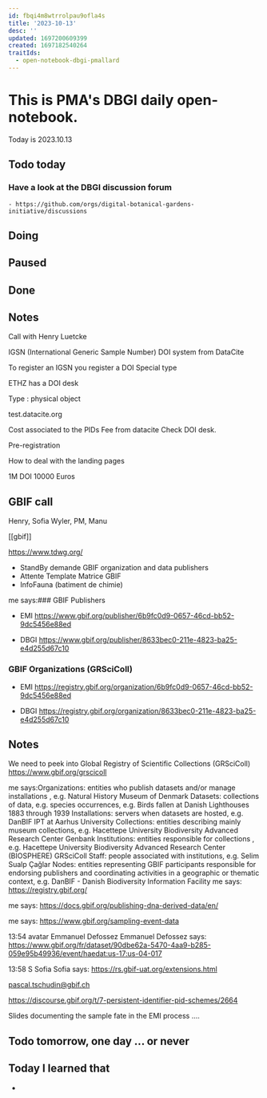 ```yaml
---
id: fbqi4m8wtrrolpau9ofla4s
title: '2023-10-13'
desc: ''
updated: 1697200609399
created: 1697182540264
traitIds:
  - open-notebook-dbgi-pmallard
---
```



# This is PMA's DBGI daily open-notebook.

Today is 2023.10.13

## Todo today

### Have a look at the DBGI discussion forum
    - https://github.com/orgs/digital-botanical-gardens-initiative/discussions
###
###

## Doing

## Paused

## Done

## Notes


Call with Henry Luetcke

IGSN (International Generic Sample Number)
DOI system from DataCite

To register an IGSN you register a DOI
Special type 

ETHZ has a DOI desk

Type : physical object

test.datacite.org 

Cost associated to the PIDs
Fee from datacite
Check DOI desk.

Pre-registration

How to deal with the landing pages

1M DOI 10000 Euros



## GBIF call

Henry, Sofia Wyler, PM, Manu


[[gbif]]

https://www.tdwg.org/


- StandBy demande GBIF organization and data publishers 
- Attente Template Matrice GBIF
- InfoFauna (batiment de chimie) 





me says:### GBIF Publishers

- EMI 
https://www.gbif.org/publisher/6b9fc0d9-0657-46cd-bb52-9dc5456e88ed

- DBGI 
https://www.gbif.org/publisher/8633bec0-211e-4823-ba25-e4d255d67c10


### GBIF Organizations (GRSciColl)

- EMI 
https://registry.gbif.org/organization/6b9fc0d9-0657-46cd-bb52-9dc5456e88ed

- DBGI 
https://registry.gbif.org/organization/8633bec0-211e-4823-ba25-e4d255d67c10




## Notes

We need to peek into Global Registry of Scientific Collections (GRSciColl)
https://www.gbif.org/grscicoll
 
me says:Organizations: entities who publish datasets and/or manage installations , e.g. Natural History Museum of Denmark
Datasets: collections of data, e.g. species occurrences, e.g. Birds fallen at Danish Lighthouses 1883 through 1939
Installations: servers when datasets are hosted, e.g. DanBIF IPT at Aarhus University
Collections: entities describing mainly museum collections, e.g. Hacettepe University Biodiversity Advanced Research Center Genbank
Institutions: entities responsible for collections , e.g. Hacettepe University Biodiversity Advanced Research Center (BIOSPHERE)
GRSciColl Staff: people associated with institutions, e.g. Selim Sualp Çağlar
Nodes: entities representing GBIF participants responsible for endorsing publishers and coordinating activities in a geographic or thematic context, e.g. DanBIF - Danish Biodiversity Information Facility 
me says:
https://registry.gbif.org/
 
me says:
https://docs.gbif.org/publishing-dna-derived-data/en/
 
me says:
https://www.gbif.org/sampling-event-data
 
13:54
avatar
Emmanuel Defossez
Emmanuel Defossez says:
https://www.gbif.org/fr/dataset/90dbe62a-5470-4aa9-b285-059e95b49936/event/haedat:us-17:us-04-017
 
13:58
S
Sofia
Sofia says:
https://rs.gbif-uat.org/extensions.html
 



pascal.tschudin@gbif.ch
 
https://discourse.gbif.org/t/7-persistent-identifier-pid-schemes/2664


Slides documenting the sample fate in the EMI process ....



## Todo tomorrow, one day ... or never

###
###
###


## Today I learned that

-
